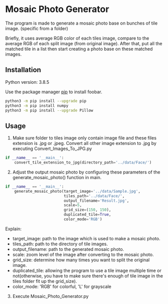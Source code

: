 # Mosaic Photo Generator

The program is made to generate a mosaic photo base on bunches of tile image. (specific from a folder)

Briefly, it uses average RGB color of each tiles image, compare to the average RGB of each split image (from original image). After that, put all the matched tile in a list then start creating a photo base on these matched images.

## Installation
Python version: 3.8.5

Use the package manager [pip](https://pip.pypa.io/en/stable/) to install foobar.

```bash
python3 -m pip install --upgrade pip
python3 -m pip install numpy
python3 -m pip install --upgrade Pillow
```

## Usage
1. Make sure folder to tiles image only contain image file and these files extension is .jpg or .jpeg. Convert all other image extension to .jpg by executing Convert_Images_To_JPG.py

```python
if __name__ == '__main__':
    convert_tile_extension_to_jpg(directory_path='../data/Face/')
```



2. Adjust the output mosaic photo by configuring these parameters of the generate_mosaic_photo() function in main.

```python
if __name__ == '__main__':
    generate_mosaic_photo(target_image='../data/Sample.jpg',
                          tiles_path='../data/Face/',
                          output_filename='Result.jpg',
                          scale=5,
                          grid_size=(150, 150),
                          duplicated_tile=True,
                          color_mode='RGB')
```
Explain:
- target_image: path to the image which is used to make a mosaic photo.
- tiles_path: path to the directory of tile images.
- output_filename: path to the generated mosaic photo.
- scale: zoom level of the image after converting to the mosaic photo.
- grid_size: determine how many times you want to split the original image.
- duplicated_tile: allowing the program to use a tile image multiple time or not(otherwise, you have to make sure there's enough of tile image in the tiles folder fit up the grid_size).
- color_mode: 'RGB' for colorful, 'L' for grayscale

3. Execute Mosaic_Photo_Generator.py
